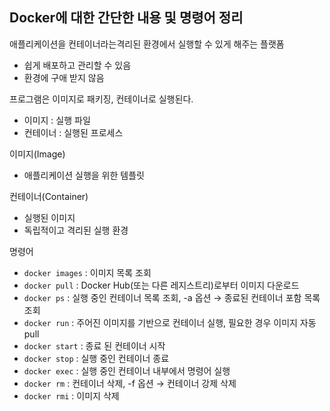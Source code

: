 ## Docker에 대한 간단한 내용 및 명령어 정리

애플리케이션을 컨테이너라는격리된 환경에서 실행할 수 있게 해주는 플랫폼
- 쉽게 배포하고 관리할 수 있음
- 환경에 구애 받지 않음

프로그램은 이미지로 패키징, 컨테이너로 실행된다.
- 이미지 : 실행 파일
- 컨테이너 : 실행된 프로세스

이미지(Image)
- 애플리케이션 실행을 위한 템플릿

컨테이너(Container)
- 실행된 이미지
- 독립적이고 격리된 실행 환경

명령어
- `docker images` : 이미지 목록 조회
- `docker pull` :  Docker Hub(또는 다른 레지스트리)로부터 이미지 다운로드
- `docker ps` : 실행 중인 컨테이너 목록 조회, -a 옵션 → 종료된 컨테이너 포함 목록 조회
- `docker run` : 주어진 이미지를 기반으로 컨테이너 실행, 필요한 경우 이미지 자동 pull
- `docker start` : 종료 된 컨테이너 시작
- `docker stop` : 실행 중인 컨테이너 종료
- `docker exec` : 실행 중인 컨테이너 내부에서 명령어 실행
- `docker rm` : 컨테이너 삭제, -f 옵션 → 컨테이너 강제 삭제
- `docker rmi` : 이미지 삭제